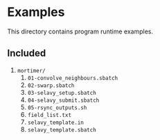 # Examples

This directory contains program runtime examples. 

## Included

1. `mortimer/`
    1. `01-convolve_neighbours.sbatch`
    2. `02-swarp.sbatch`
    3. `03-selavy_setup.sbatch`
    4. `04-selavy_submit.sbatch`
    5. `05-rsync_outputs.sh`
    6. `field_list.txt`
    7. `selavy_template.in`
    8. `selavy_template.sbatch`